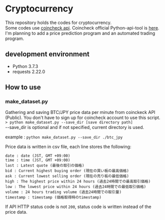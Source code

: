 # Cryptocurrency
This repository holds the codes for cryptocurrency.     
Some codes use [coincheck api](https://coincheck.com/ja/documents/exchange/api). Coincheck official Python-api-tool is [here](https://github.com/coincheckjp/coincheck-python).     
I'm planning to add a price prediction program and an automated trading program.

## development environment
- Python 3.7.3    
- requests 2.22.0

## How to use
### make_dataset.py
Gathering and saving BTC/JPY price data per minute from coinckeck API (Public). You don't have to sign up for coincheck account to use this script.   
`> python make_dataset.py --save_dir [save directory path]`   
--save_dir is optional and if not specified, current directory is used.

example : `python make_dataset.py --save_dir ./btc_jpy`    

Price data is written in csv file, each line stores the following:
```
date : date (JST, GMT +09:00)
time : time (JST, GMT +09:00)
last : Latest quote (最後の取引の価格)
bid : Current highest buying order (現在の買い板の最高価格)
ask : Current lowest selling order (現在の売り板の最低価格)
high : The highest price within 24 hours (過去24時間での最高取引価格)
low : The lowest price within 24 hours (過去24時間での最低取引価格)
volume : 24 hours trading volume (過去24時間での取引量)
timestamp : timestamp (価格取得時のtimestamp)
```
If API HTTP status code is not `200`, status code is written instead of the price data.